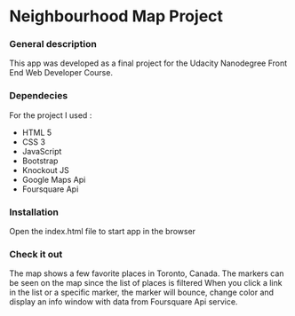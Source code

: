 # Neighbourhood Map Project



### General description
This app was developed as a final project for the Udacity Nanodegree Front End Web Developer Course.

### Dependecies
For the project I used :
  * HTML 5
  * CSS 3
  * JavaScript
  * Bootstrap
  * Knockout JS
  * Google Maps Api 
  * Foursquare Api

### Installation
Open the index.html file to start app in the browser


### Check it out
The map shows a few favorite places in Toronto, Canada.
The markers can be seen on the map since the list of places is filtered
When you click a link in the list or a specific marker, the marker will bounce, change color and display an info window with data from Foursquare Api service.






